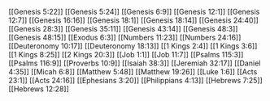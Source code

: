 [[Genesis 5:22]]
[[Genesis 5:24]]
[[Genesis 6:9]]
[[Genesis 12:1]]
[[Genesis 12:7]]
[[Genesis 16:16]]
[[Genesis 18:1]]
[[Genesis 18:14]]
[[Genesis 24:40]]
[[Genesis 28:3]]
[[Genesis 35:11]]
[[Genesis 43:14]]
[[Genesis 48:3]]
[[Genesis 48:15]]
[[Exodus 6:3]]
[[Numbers 11:23]]
[[Numbers 24:16]]
[[Deuteronomy 10:17]]
[[Deuteronomy 18:13]]
[[1 Kings 2:4]]
[[1 Kings 3:6]]
[[1 Kings 8:25]]
[[2 Kings 20:3]]
[[Job 1:1]]
[[Job 11:7]]
[[Psalms 115:3]]
[[Psalms 116:9]]
[[Proverbs 10:9]]
[[Isaiah 38:3]]
[[Jeremiah 32:17]]
[[Daniel 4:35]]
[[Micah 6:8]]
[[Matthew 5:48]]
[[Matthew 19:26]]
[[Luke 1:6]]
[[Acts 23:1]]
[[Acts 24:16]]
[[Ephesians 3:20]]
[[Philippians 4:13]]
[[Hebrews 7:25]]
[[Hebrews 12:28]]
